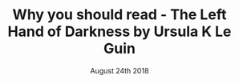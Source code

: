 ---
layout: ampstory
title: Why you should read - The Left Hand of Darkness by Ursula K Le Guin
date: August 24th 2018
cover:
   title: Why you should read&#58; The Left Hand of Darkness by Ursula K Le Guin
   subtitle: A beautiful book, but best read in the depths of winter
pages: 
 - background: http://z2-ec2.images-amazon.com/images/P/B00YBA7PGW._SX_SCRMZZZZZZZ_V196021930_.jpg
 - layout: thirds
   middle: <h2>The left hand of darkness is a wonderful book. Full of human & alien struggling...</h2>
 - layout: thirds
   middle: "<h2>Let's take a look at the book through the lens of it's various covers:</h2>"   
 - background: https://images-na.ssl-images-amazon.com/images/I/51br41p6mPL.jpg 
 - background: https://bloximages.chicago2.vip.townnews.com/dailyuw.com/content/tncms/assets/v3/editorial/3/c2/3c22c40a-fcec-11e7-9cd0-afc065ba665a/5a61a158bec82.image.jpg 
 - background: https://images-na.ssl-images-amazon.com/images/I/41Hv-x%2BwYvL.jpg
 - background: https://images-na.ssl-images-amazon.com/images/I/41Hv-x%2BwYvL.jpg
   layout: thirds
   middle: This cover, while subtle is a fave - the simplicity, the bleakness and the emphasis on the journey...
 - background: https://i.pinimg.com/564x/27/02/b3/2702b3034a6b5eabc461848a3e136cf7.jpg 
 - background: /images/lefthanddarknesscover.jpg 
 - background: https://images-na.ssl-images-amazon.com/images/I/514d4W7XCmL.jpg 
 - layout: thirds
   middle: '<h2>"To learn which questions are unanswerable, and not to answer them: this skill is most needful in times of stress and darkness."</h2>'
           
---